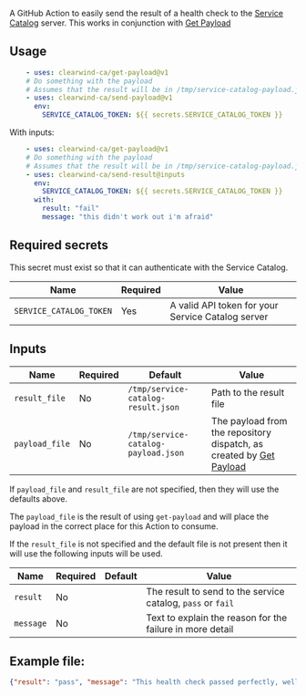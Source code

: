 A GitHub Action to easily send the result of a health check to the [Service Catalog](https://github.com/clearwind-ca/service-catalog) server. This works in conjunction with [Get Payload](https://github.com/marketplace/actions/service-catalog-get-payload)

## Usage

```yaml
    - uses: clearwind-ca/get-payload@v1
    # Do something with the payload
    # Assumes that the result will be in /tmp/service-catalog-payload.json
    - uses: clearwind-ca/send-payload@v1
      env:
        SERVICE_CATALOG_TOKEN: ${{ secrets.SERVICE_CATALOG_TOKEN }}
```

With inputs:

```yaml
    - uses: clearwind-ca/get-payload@v1
    # Do something with the payload
    # Assumes that the result will be in /tmp/service-catalog-payload.json
    - uses: clearwind-ca/send-result@inputs
      env:
        SERVICE_CATALOG_TOKEN: ${{ secrets.SERVICE_CATALOG_TOKEN }}
      with:
        result: "fail"
        message: "this didn't work out i'm afraid"
```

## Required secrets

This secret must exist so that it can authenticate with the Service Catalog.

|Name|Required|Value|
|-|-|-|
|`SERVICE_CATALOG_TOKEN`|Yes|A valid API token for your Service Catalog server|

## Inputs

|Name|Required|Default|Value|
|-|-|-|-|
|`result_file`|No|`/tmp/service-catalog-result.json`|Path to the result file|
|`payload_file`|No|`/tmp/service-catalog-payload.json`|The payload from the repository dispatch, as created by [Get Payload](https://github.com/marketplace/actions/service-catalog-get-payload)|

If `payload_file` and `result_file` are not specified, then they will use the defaults above.

The `payload_file` is the result of using `get-payload` and will place the payload in the correct place for this Action to consume.

If the `result_file` is not specified and the default file is not present then it will use the following inputs will be used.

|Name|Required|Default|Value|
|-|-|-|-|
|`result`|No||The result to send to the service catalog, `pass` or `fail`|
|`message`|No||Text to explain the reason for the failure in more detail|


## Example file:

```JSON
{"result": "pass", "message": "This health check passed perfectly, well done."}
```